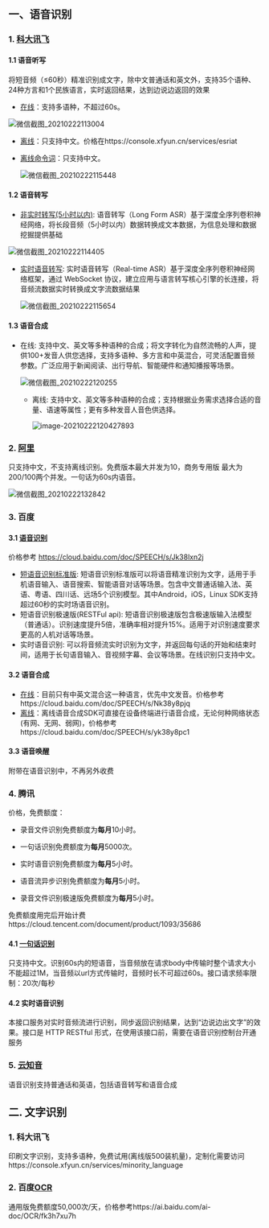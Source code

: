 ## 一、语音识别

### 1.  [科大讯飞](https://www.xfyun.cn/services/voicedictation)

#### 1.1 语音听写

将短音频（≤60秒）精准识别成文字，除中文普通话和英文外，支持35个语种、24种方言和1个民族语言，实时返回结果，达到边说边返回的效果

* [在线](https://www.xfyun.cn/services/voicedictation)：支持多语种，不超过60s。

![微信截图_20210222113004](res\微信截图_20210222113004.png)

* [离线](https://www.xfyun.cn/services/offline_iat)：只支持中文。价格在https://console.xfyun.cn/services/esriat

* [离线命令词](https://www.xfyun.cn/services/commandWord)：只支持中文。

  ![微信截图_20210222115448](res\微信截图_20210222115448.png)

#### 1.2 语音转写

* [非实时转写(5小时以内)](https://www.xfyun.cn/services/lfasr): 语音转写（Long Form ASR）基于深度全序列卷积神经网络，将长段音频（5小时以内）数据转换成文本数据，为信息处理和数据挖掘提供基础

![微信截图_20210222114405](res\微信截图_20210222114405.png)

* [实时语音转写](https://www.xfyun.cn/services/rtasr): 实时语音转写（Real-time ASR）基于深度全序列卷积神经网络框架，通过 WebSocket 协议，建立应用与语言转写核心引擎的长连接，将音频流数据实时转换成文字流数据结果

  ![微信截图_20210222115654](res\微信截图_20210222115654.png)

#### 1.3 语音合成

* 在线: 支持中文、英文等多种语种的合成；将文字转化为自然流畅的人声，提供100+发音人供您选择，支持多语种、多方言和中英混合，可灵活配置音频参数。广泛应用于新闻阅读、出行导航、智能硬件和通知播报等场景。

  ![微信截图_20210222120255](res\微信截图_20210222120255.png)

  * 离线: 支持中文、英文等多种语种的合成；支持根据业务需求选择合适的音量、语速等属性；更有多种发音人音色供选择。

    ![image-20210222120427893](C:\Users\gumingyong\AppData\Roaming\Typora\typora-user-images\image-20210222120427893.png)
    
### 2.  [阿里](https://common-buy.aliyun.com/?commodityCode=nlsService#/open)

只支持中文，不支持离线识别。免费版本最大并发为10，商务专用版 最大为200/100两个并发。一句话为60s内语音。

![微信截图_20210222132842](res\微信截图_20210222132842.png)

### 3. 百度

#### 3.1 [语音识别](https://cloud.baidu.com/doc/SPEECH/s/Ek39uxgre)

价格参考 https://cloud.baidu.com/doc/SPEECH/s/Jk38lxn2j

* [短语音识别标准版](https://cloud.baidu.com/doc/SPEECH/s/dk38lxg4d): 短语音识别标准版可以将语音精准识别为文字，适用于手机语音输入、语音搜索、智能语音对话等场景。包含中文普通话输入法、英语、粤语、四川话、远场5个识别模型。其中Android，iOS，Linux SDK支持超过60秒的实时场语音识别。
* 短语音识别极速版(RESTFul api): 短语音识别极速版包含极速版输入法模型（普通话）。识别速度提升5倍，准确率相对提升15%。适用于对识别速度要求更高的人机对话等场景。
* 实时语音识别: 可以将音频流实时识别为文字，并返回每句话的开始和结束时间，适用于长句语音输入、音视频字幕、会议等场景。在线识别只支持中文。

#### 3.2 语音合成

* [在线](https://cloud.baidu.com/doc/SPEECH/s/Ck4nlz4cx)：目前只有中英文混合这一种语言，优先中文发音。价格参考https://cloud.baidu.com/doc/SPEECH/s/Nk38y8pjq
* [离线](https://cloud.baidu.com/doc/SPEECH/s/Qk4nwu25z)：离线语音合成SDK可直接在设备终端进行语音合成，无论何种网络状态(有网、无网、弱网)，价格参考https://cloud.baidu.com/doc/SPEECH/s/yk38y8pc1

#### 3.3 语音唤醒 

附带在语音识别中，不再另外收费

### 4. 腾讯

价格，免费额度：

- 录音文件识别免费额度为**每月**10小时。

- 一句话识别免费额度为**每月**5000次。

- 实时语音识别免费额度为**每月**5小时。

- 语音流异步识别免费额度为**每月**5小时。

- 录音文件识别极速版免费额度为**每月**5小时。

免费额度用完后开始计费https://cloud.tencent.com/document/product/1093/35686

#### 4.1 [一句话识别](https://cloud.tencent.com/document/product/1093/35646)

只支持中文。识别60s内的短语音，当音频放在请求body中传输时整个请求大小不能超过1M，当音频以url方式传输时，音频时长不可超过60s。接口请求频率限制：20次/每秒

#### 4.2 实时语音识别

本接口服务对实时音频流进行识别，同步返回识别结果，达到“边说边出文字”的效果。接口是 HTTP RESTful 形式，在使用该接口前，需要在语音识别控制台开通服务

### 5. [云知音](http://dev.hivoice.cn/)

语音识别支持普通话和英语，包括语音转写和语音合成

## 二. 文字识别

### 1. 科大讯飞

印刷文字识别，支持多语种，免费试用(离线版500装机量)，定制化需要访问https://console.xfyun.cn/services/minority_language

### 2. 百度[OCR](https://cloud.baidu.com/doc/OCR/s/Jk3h7xtsd)

通用版免费额度50,000次/天，价格参考https://ai.baidu.com/ai-doc/OCR/fk3h7xu7h



